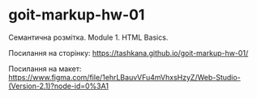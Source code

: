 # goit-markup-hw-01

Семантична розмітка. Module 1. HTML Basics. 

Посилання на сторінку:
https://tashkana.github.io/goit-markup-hw-01/

Посилання на макет:
https://www.figma.com/file/1ehrLBauvVFu4mVhxsHzyZ/Web-Studio-(Version-2.1)?node-id=0%3A1
